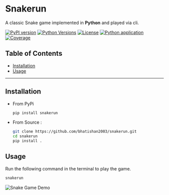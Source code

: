 # Snakerun <!-- omit in toc -->

A classic Snake game implemented in **Python** and played via cli.

[![PyPI version](https://img.shields.io/pypi/v/snakerun.svg?color=blue)](https://pypi.org/project/snakerun/)
[![Python Versions](https://img.shields.io/pypi/pyversions/snakerun.svg)](https://pypi.org/project/snakerun/)
[![License](https://img.shields.io/github/license/bhatishan2003/snakerun)](LICENSE)
[![Python application](https://github.com/bhatishan2003/snakerun/actions/workflows/python-app.yml/badge.svg)](https://github.com/bhatishan2003/snakerun/actions/workflows/python-app.yml)
[![Coverage](https://img.shields.io/codecov/c/github/bhatishan2003/snakerun)](https://codecov.io/gh/bhatishan2003/snakerun)

## Table of Contents <!-- omit in toc -->

- [Installation](#installation)
- [Usage](#usage)

---

## Installation

-   From PyPi

    ```bash
    pip install snakerun
    ```

-   From Source :

    ```bash
    git clone https://github.com/bhatishan2003/snakerun.git
    cd snakerun
    pip install .
    ```

## Usage

Run the following command in the terminal to play the game.

```bash
snakerun
```

![Snake Game Demo](assets/demo.gif)
